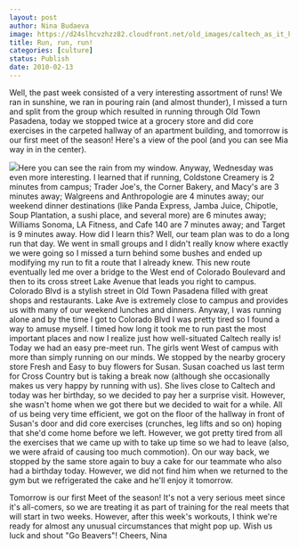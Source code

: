 ```yaml
---
layout: post
author: Nina Budaeva
image: https://d24slhcvzhzz82.cloudfront.net/old_images/caltech_as_it_happens/6a0105349b8251970b0128779858bb970c.jpg
title: Run, run, run!
categories: [culture]
status: Publish
date: 2010-02-13
---
```


Well, the past week consisted of a very interesting assortment of runs! We ran in sunshine, we ran in pouring rain (and almost thunder), I missed a turn and split from the group which resulted in running through Old Town Pasadena, today we stopped twice at a grocery store and did core exercises in the carpeted hallway of an apartment building, and tomorrow is our first meet of the season!
Here's a view of the pool (and you can see Mia way in in the center).


![](https://d24slhcvzhzz82.cloudfront.net/old_images/caltech_as_it_happens/6a0105349b8251970b0120a895d836970b.jpg)Here you can see the rain from my window. 
 Anyway, Wednesday was even more interesting. I learned that if running, Coldstone Creamery is 2 minutes from campus; Trader Joe's, the Corner Bakery, and Macy's are 3 minutes away; Walgreens and Anthropologie are 4 minutes away; our weekend dinner destinations (like Panda Express, Jamba Juice, Chipotle, Soup Plantation, a sushi place, and several more) are 6 minutes away; Williams Sonoma, LA Fitness, and Cafe 140 are 7 minutes away; and Target is 9 minutes away. How did I learn this? Well, our team plan was to do a long run that day. We went in small groups and I didn't really know where exactly we were going so I missed a turn behind some bushes and ended up modifying my run to fit a route that I already knew. This new route eventually led me over a bridge to the West end of Colorado Boulevard and then to its cross street Lake Avenue that leads you right to campus. Colorado Blvd is a stylish street in Old Town Pasadena filled with great shops and restaurants. Lake Ave is extremely close to campus and provides us with many of our weekend lunches and dinners. Anyway, I was running alone and by the time I got to Colorado Blvd I was pretty tired so I found a way to amuse myself. I timed how long it took me to run past the most important places and now I realize just how well-situated Caltech really is!
Today we had an easy pre-meet run. The girls went West of campus with more than simply running on our minds. We stopped by the nearby grocery store Fresh and Easy to buy flowers for Susan. Susan coached us last term for Cross Country but is taking a break now (although she occasionally makes us very happy by running with us). She lives close to Caltech and today was her birthday, so we decided to pay her a surprise visit. However, she wasn't home when we got there but we decided to wait for a while. All of us being very time efficient, we got on the floor of the hallway in front of Susan's door and did core exercises (crunches, leg lifts and so on) hoping that she'd come home before we left. However, we got pretty tired from all the exercises that we came up with to take up time so we had to leave (also, we were afraid of causing too much commotion). On our way back, we stopped by the same store again to buy a cake for our teammate who also had a birthday today. However, we did not find him when we returned to the gym but we refrigerated the cake and he'll enjoy it tomorrow.

Tomorrow is our first Meet of the season! It's not a very serious meet since it's all-comers, so we are treating it as part of training for the real meets that will start in two weeks. However, after this week's workouts, I think we're ready for almost any unusual circumstances that might pop up. Wish us luck and shout "Go Beavers"!
Cheers,
Nina
 
